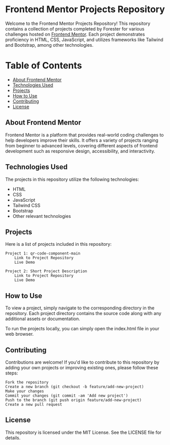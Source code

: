 # Frontend Mentor Projects Repository

Welcome to the Frontend Mentor Projects Repository! This repository contains a collection of projects completed by Forester for various challenges hosted on [Frontend Mentor](). Each project demonstrates proficiency in HTML, CSS, JavaScript, and utilizes frameworks like Tailwind and Bootstrap, among other technologies.

# Table of Contents

- [About Frontend Mentor](#about-frontend-mentor)
- [Technologies Used](#technologies-used)
- [Projects](#projects)
- [How to Use](#how-to-use)
- [Contributing](#contributing)
- [License](#license)

## About Frontend Mentor

Frontend Mentor is a platform that provides real-world coding challenges to help developers improve their skills. It offers a variety of projects ranging from beginner to advanced levels, covering different aspects of frontend development such as responsive design, accessibility, and interactivity.

## Technologies Used

The projects in this repository utilize the following technologies:

- HTML
- CSS
- JavaScript
- Tailwind CSS
- Bootstrap
- Other relevant technologies

## Projects

Here is a list of projects included in this repository:

    Project 1: qr-code-component-main
        Link to Project Repository
        Live Demo

    Project 2: Short Project Description
        Link to Project Repository
        Live Demo

## How to Use

To view a project, simply navigate to the corresponding directory in the repository. Each project directory contains the source code along with any additional assets or documentation.

To run the projects locally, you can simply open the index.html file in your web browser.

## Contributing

Contributions are welcome! If you'd like to contribute to this repository by adding your own projects or improving existing ones, please follow these steps:

    Fork the repository
    Create a new branch (git checkout -b feature/add-new-project)
    Make your changes
    Commit your changes (git commit -am 'Add new project')
    Push to the branch (git push origin feature/add-new-project)
    Create a new pull request

## License

This repository is licensed under the MIT License. See the LICENSE file for details.
